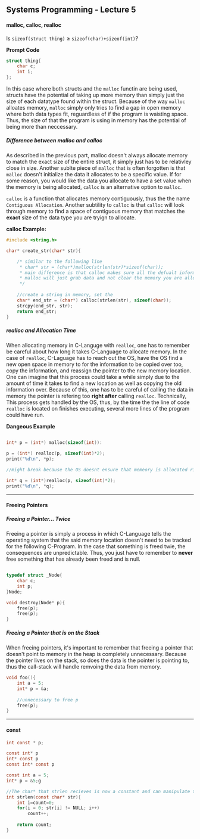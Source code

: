 ## Systems Programming - Lecture 5

#### malloc, calloc, realloc

Is `sizeof(struct thing)` ≥ `sizeof(char)+sizeof(int)`?

<b>Prompt Code</b>
```C
struct thing{
	char c;
	int i;
};
```

In this case where both structs and the `malloc` functin are being used, structs have the potential of taking up more memory than simply just the size of each datatype found within the struct. Because of the way `malloc` alloates memory, `malloc` simply only tries to find a gap in open memory where both data types fit, reguardless of if the program is waisting space. Thus, the size of that the program is using in memory has the potential of being more than neccessary.  


##### Difference between malloc and calloc
As described in the previous part, malloc doesn't always allocate memory to match the exact size of the entire struct, it simply just has to be relativley close in size. Another sublte piece of `malloc` that is often forgotten is that `malloc` doesn't initialize the data it allocates to be a specific value. If for some reason, you would like the data you allocate to have a set value when the memory is being allocated, `calloc` is an alternative option to `malloc`.

`calloc` is a function that allocates memory contiguously, thus the the name `Contiguous Allocation`. Another subtility to `calloc` is that `calloc` will look through memory to find a space of contiguous memory that matches the <b>exact</b> size of the data type you are tryign to allocate.

<b>calloc Example:</b>

```C
#include <string.h>

char* create_str(char* str){

	/* similar to the following line
	 * char* str = (char*)malloc(strlen(str)*sizeof(char));
	 * main difference is that calloc makes sure all the defualt information is null
	 * malloc will just grab data and not clear the memory you are allocating
	 */
	
	//create a string in memory, set the 
	char* end_str = (char*) calloc(strlen(str), sizeof(char));
	strcpy(end_str, str);
	return end_str;
}
```

##### realloc and Allocation Time

When allocating memory in C-Languge with `realloc`, one has to remember be careful about how long it takes C-Language to allocate memory. In the case of `realloc`, C-Laguage has to reach out the OS, have the OS find a new open space in memory to for the information to be copied over too, copy the information, and reassign the pointer to the new memory location. One can imagine that this process could take a while simply due to the amount of time it takes to find a new location as well as copying the old information over. Because of this, one has to be careful of calling the data in  memory the pointer is refering too <b>right after</b> calling `realloc`. Technically, This process gets handled by the OS, thus, by the time the the line of code `realloc` is located on finishes executing, several more lines of the program could have run. 

<b>Dangeous Example</b>
```C

int* p = (int*) malloc(sizeof(int)):

p = (int*) realloc(p, sizeof(int)*2);
print("%d\n", *p);

//might break because the OS doesnt ensure that memeory is allocated right after you call realloc

int* q = (int*)realloc(p, sizeof(int)*2);
print("%d\n", *q);

```

---

#### Freeing Pointers

##### Freeing a Pointer... Twice
Freeing a pointer is simply a process in which C-Language tells the operating system that the said memory location doesn't need to be tracked for the following C-Program. In the case that something is freed twie, the consequences are unpredictable. Thus, you just have to remember to <b>never</b> free something that has already been freed and is null. 

```C

typedef struct _Node{
	char c;
	int p;
}Node;

void destroy(Node* p){
	free(p);
	free(p);
}
```

##### Freeing a Pointer that is on the Stack 
When freeing pointers, it's important to remember that freeing a pointer that doesn't point to memory in the heap is completely unnecessary. Because the pointer lives on the stack, so does the data is the pointer is pointing to, thus the call-stack will handle remvoing the data from memory. 

```C
void foo(){
	int a = 5;
	int* p = &a;
	
	//unnecessary to free p
	free(p);
}
```

--- 

#### const

```C
int const * p;

const int* p
int* const p
const int* const p

const int a = 5;
int* p = &5;g
```

```C
//The char* that strlen recieves is now a constant and can manipulate the data
int strlen(const char* str){
	int i=count=0;
	for(i = 0; str[i] != NULL; i++)
	    count++;
	
	return count;
}

```

